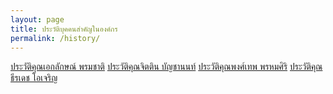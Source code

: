 ```yaml
---
layout: page
title: ประวัติบุคคนสำคัญในองค์กร
permalink: /history/
---
```

[ประวัติคุณเอกลักษณ์ พรมชาติ](/history/history1/)
[ประวัติคุณจิตติน บัญชานนท์](/history2/)
[ประวัติคุณพงศ์เทพ พรหมศิริ](/history3/)
[ประวัติคุณธีรเดช โอเจริญ](/history4/)